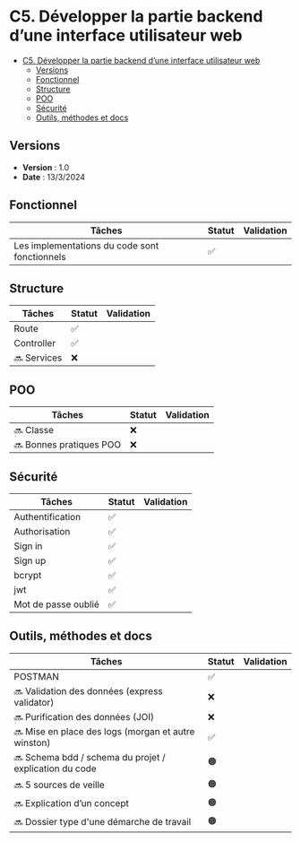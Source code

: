 # C5. Développer la partie backend d’une interface utilisateur web

- [C5. Développer la partie backend d’une interface utilisateur web](#c5-développer-la-partie-backend-dune-interface-utilisateur-web)
  - [Versions](#versions)
  - [Fonctionnel](#fonctionnel)
  - [Structure](#structure)
  - [POO](#poo)
  - [Sécurité](#sécurité)
  - [Outils, méthodes et docs](#outils-méthodes-et-docs)

## Versions

- **Version** : 1.0
- **Date** : 13/3/2024

## Fonctionnel

| Tâches                                                                       | Statut       | Validation     |
|------------------------------------------------------------------------------|------------- |----------------|
| Les implementations du code sont fonctionnels                                | ✅           |                |

## Structure

| Tâches                                                                       | Statut       | Validation     |
|------------------------------------------------------------------------------|------------- |----------------|
| Route                                                                        | ✅           |                |
| Controller                                                                   | ✅           |                |
| 🔜 Services                                                                  | ❌           |                |

## POO

| Tâches                                                                       | Statut       | Validation     |
|------------------------------------------------------------------------------|------------- |----------------|
| 🔜 Classe                                                                    | ❌           |                |
| 🔜 Bonnes pratiques POO                                                      | ❌           |                |

## Sécurité

| Tâches                                                                       | Statut       | Validation     |
|------------------------------------------------------------------------------|------------- |----------------|
| Authentification                                                             | ✅           |                |
| Authorisation                                                                | ✅           |                |
| Sign in                                                                      | ✅           |                |
| Sign up                                                                      | ✅           |                |
| bcrypt                                                                       | ✅           |                |
| jwt                                                                          | ✅           |                |
| Mot de passe oublié                                                          | ✅           |                |

## Outils, méthodes et docs

| Tâches                                                                       | Statut       | Validation     |
|------------------------------------------------------------------------------|------------- |----------------|
| POSTMAN                                                                      | ✅           |                |
| 🔜 Validation des données (express validator)                                | ❌           |                |
| 🔜 Purification des données (JOI)                                            | ❌           |                |
| 🔜 Mise en place des logs (morgan et autre winston)                          | ✅           |                |
| 🔜 Schema bdd / schema du projet / explication du code                       | 🟠           |                |
| 🔜 5 sources de veille                                                       | 🟠           |                |
| 🔜 Explication d’un concept                                                  | 🟠           |                |
| 🔜 Dossier type d'une démarche de travail                                    | 🟠           |                |

